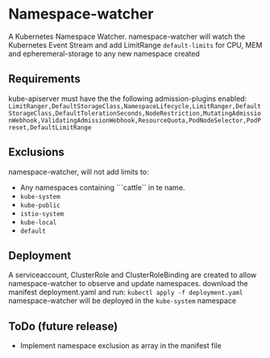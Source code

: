# Namespace-watcher

A Kubernetes Namespace Watcher.
namespace-watcher will watch the Kubernetes Event Stream and add LimitRange ```default-limits``` for CPU, MEM and epheremeral-storage to any new namespace created

## Requirements

kube-apiserver must have the the following admission-plugins enabled:
```LimitRanger,DefaultStorageClass,NamespaceLifecycle,LimitRanger,DefaultStorageClass,DefaultTolerationSeconds,NodeRestriction,MutatingAdmissionWebhook,ValidatingAdmissionWebhook,ResourceQuota,PodNodeSelector,PodPreset,DefaultLimitRange```

## Exclusions

namespace-watcher, will not add limits to:

- Any namespaces containing ```cattle`` in te name.
- ```kube-system```
- ```kube-public```
- ```istio-system```
- ```kube-local```
- ```default```

## Deployment

A serviceaccount, ClusterRole and ClusterRoleBinding are created to allow namespace-watcher to observe and update namespaces.
download the manifest deployment.yaml and run:
```kubectl apply -f deployment.yaml```
namespace-watcher will be deployed in the ```kube-system``` namespace

## ToDo (future release)

- Implement namespace exclusion as array in the manifest file
